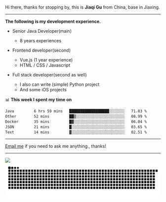 Hi there, thanks for stopping by, this is **Jiaqi Gu** from China, base in Jiaxing.

---

**The following is my development experience.**

- Senior Java Developer(main)
  - 8 years experiences

- Frontend developer(second)
  - Vue.js (1 year experience)
  - HTML / CSS / Javascript
  
- Full stack developer(second as well)
  - I also can write (simple) Python project
  - And some iOS projects

📊 **This week I spent my time on**
<!--START_SECTION:waka-->

```txt
Java         6 hrs 59 mins   ██████████████████░░░░░░░   71.83 %
Other        52 mins         ██▒░░░░░░░░░░░░░░░░░░░░░░   08.99 %
Docker       35 mins         █▓░░░░░░░░░░░░░░░░░░░░░░░   06.04 %
JSON         21 mins         █░░░░░░░░░░░░░░░░░░░░░░░░   03.65 %
Text         14 mins         ▓░░░░░░░░░░░░░░░░░░░░░░░░   02.51 %
```

<!--END_SECTION:waka-->

---

[Email me](mailto:htk2klwgr@mozmail.com?subject=Hiring_from_GitHub) if you need to ask me anything., thanks!

---

![]( https://visitor-badge.glitch.me/badge?page_id=githubgujiaqi)
![]( https://github.com/droid-Q/droid-Q/raw/output/github-contribution-grid-snake.svg#gh-dark-mode-only)
